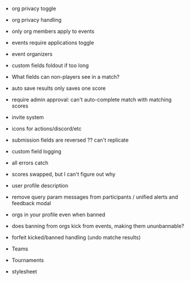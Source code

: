 - org privacy toggle
- org privacy handling
- only org members apply to events
- events require applications toggle
- event organizers
- custom fields foldout if too long
- What fields can non-players see in a match?
- auto save results only saves one score

- require admin approval: can't auto-complete match with matching scores
- invite system
- icons for actions/discord/etc
- submission fields are reversed ?? can't replicate
- custom field logging
- all errors catch
- scores swapped, but I can't figure out why
- user profile description
- remove query param messages from participants / unified alerts and feedback modal
- orgs in your profile even when banned
- does banning from orgs kick from events, making them ununbannable?
- forfeit kicked/banned handling (undo matche results)
- Teams
- Tournaments
- stylesheet